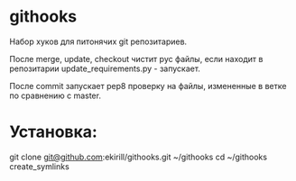 githooks
========

Набор хуков для питонячих git репозитариев.

После merge, update, checkout чистит pyc файлы, если находит в репозитарии update_requirements.py - запускает.

После commit запускает pep8 проверку на файлы, измененные в ветке по сравнению с master.

Установка:
=========
git clone git@github.com:ekirill/githooks.git ~/githooks
cd ~/githooks
create_symlinks <git repository path>
